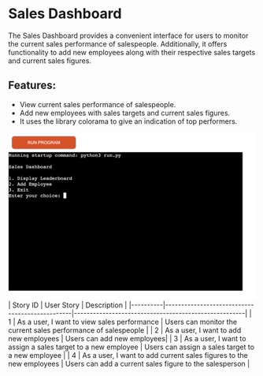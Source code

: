 # Sales Dashboard 

The Sales Dashboard provides a convenient interface for users to monitor the current sales performance of salespeople. Additionally, it offers functionality to add new employees along with their respective sales targets and current sales figures.

## Features: 

- View current sales performance of salespeople.
- Add new employees with sales targets and current sales figures.
- It uses the library colorama to give an indication of top performers.

![Run Program](https://github.com/micdr93/SalesDashp3/blob/main/assets/readme_files/run.png)
| Story ID | User Story                                     | Description                                          |
|----------|------------------------------------------------|------------------------------------------------------|
| 1        | As a user, I want to view sales performance   | Users can monitor the current sales performance of salespeople |
| 2        | As a user, I want to add new employees         | Users can add new employees|
| 3        | As a user, I want to assign a sales target to a new employee | Users can assign a sales target to a new employee |
| 4        | As a user, I want to add current sales figures to the new employees | Users can add a current sales figure to the salesperson |

